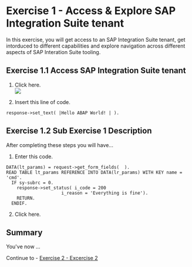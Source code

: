 
# Exercise 1 - Access & Explore SAP Integration Suite tenant

In this exercise, you will get access to an SAP Integration Suite tenant, get intorduced to different capabilities and explore navigation across different aspects of SAP Interation Suite tooling.

## Exercise 1.1 Access SAP Integration Suite tenant



1. Click here.
<br>![](/exercises/ex1/images/02_01_0010.png)

2.	Insert this line of code.
```abap
response->set_text( |Hello ABAP World! | ). 
```



## Exercise 1.2 Sub Exercise 1 Description

After completing these steps you will have...

1.	Enter this code.
```abap
DATA(lt_params) = request->get_form_fields(  ).
READ TABLE lt_params REFERENCE INTO DATA(lr_params) WITH KEY name = 'cmd'.
  IF sy-subrc = 0.
    response->set_status( i_code = 200
                     i_reason = 'Everything is fine').
    RETURN.
  ENDIF.

```

2.	Click here.


## Summary

You've now ...

Continue to - [Exercise 2 - Excercise 2 ](../ex2/README.md)
